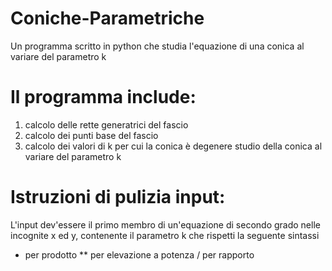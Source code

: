 # Coniche-Parametriche
Un programma scritto in python che studia l'equazione di una conica al variare del parametro k

# Il programma include:
1.  calcolo delle rette generatrici del fascio
2.  calcolo dei punti base del fascio
3.  calcolo dei valori di k per cui la conica è degenere
    studio della conica al variare del parametro k

# Istruzioni di pulizia input:
   L'input dev'essere il primo membro di un'equazione di secondo grado nelle incognite x ed y, contenente il parametro k che rispetti la seguente sintassi
   * per prodotto
   ** per elevazione a potenza
   / per rapporto
